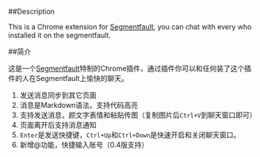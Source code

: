 ##Description

This is a Chrome extension for [Segmentfault](http://segmentfault.com), you can chat with every who installed it on the segmentfault.

##简介

这是一个[Segmentfault](http://segmentfault.com)特制的Chrome插件，通过插件你可以和任何装了这个插件的人在Segmentfault上愉快的聊天。

1. 发送消息同步到其它页面
1. 消息是Markdown语法，支持代码高亮
1. 支持发送消息，颜文字表情和粘贴传图（复制图片后`Ctrl+V`到聊天窗口即可）
1. 页面离开后支持消息通知
1. `Enter`是发送快捷键，`Ctrl+Up`和`Ctrl+Down`是快速开启和关闭聊天窗口。
1. 新增@功能，快捷输入账号（0.4版支持）